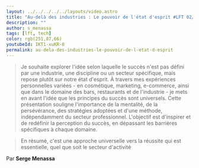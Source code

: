 ```yaml
---
layout: ../../../../../layouts/video.astro
title: "Au-delà des industries : Le pouvoir de l'état d'esprit #LFT 02/02/24"
description: ""
author: s_menassa
tags: [lft, tech]
color: rgb(251,87,66)
youtubeId: IKT1-xuKR-0
permalink: au-dela-des-industries-le-pouvoir-de-l-etat-d-esprit
---
```


> Je souhaite explorer l'idée selon laquelle le succès n'est pas défini par une industrie, une discipline ou un secteur spécifique, mais repose plutôt sur notre état d'esprit. À travers mes expériences personnelles variées - en cosmétique, marketing, e-commerce, ainsi que dans le domaine des bars, restaurants et de l'industrie - je mets en avant l'idée que les principes du succès sont universels. Cette présentation souligne l'importance de la mentalité, de la persévérance, des stratégies adoptées et d'une méthode, indépendamment du secteur professionnel. 
> L'objectif est d'inspirer et de redéfinir la perception du succès, en dépassant les barrières spécifiques à chaque domaine.

> En résumé, c'est une approche universelle vers la réussite qui est essentielle, quel que soit le secteur d'activité

Par **Serge Menassa**
